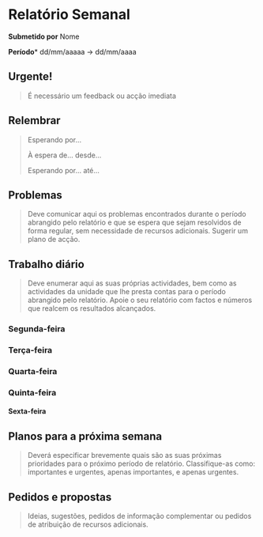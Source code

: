 Relatório Semanal
=============

**Submetido por** Nome

**Período*** dd/mm/aaaaa → dd/mm/aaaa

Urgente!
-------

> É necessário um feedback ou acção imediata

Relembrar
--------

> Esperando por...
>
> À espera de... desde...
>
> Esperando por... até...

Problemas
------

> Deve comunicar aqui os problemas encontrados durante o período abrangido pelo relatório e que se espera que sejam resolvidos de forma regular, sem necessidade de recursos adicionais. Sugerir um plano de acção.

Trabalho diário
----------

> Deve enumerar aqui as suas próprias actividades, bem como as actividades da unidade que lhe presta contas para o período abrangido pelo relatório. Apoie o seu relatório com factos e números que realcem os resultados alcançados.

### Segunda-feira

### Terça-feira

### Quarta-feira

### Quinta-feira

#### Sexta-feira

Planos para a próxima semana
-------------------

> Deverá especificar brevemente quais são as suas próximas prioridades para o próximo período de relatório. Classifique-as como: importantes e urgentes, apenas importantes, e apenas urgentes.

Pedidos e propostas
----------------------

> Ideias, sugestões, pedidos de informação complementar ou pedidos de atribuição de recursos adicionais.
